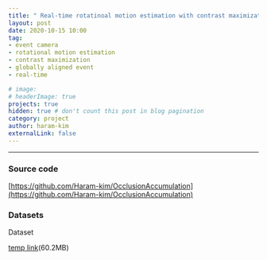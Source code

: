 ```yaml
---
title: " Real-time rotatinoal motion estimation with contrast maximization over globally aligned events "
layout: post
date: 2020-10-15 10:00
tag: 
- event camera
- rotational motion estimation
- contrast maximization
- globally aligned event
- real-time

# image: 
# headerImage: true
projects: true
hidden: true # don't count this post in blog pagination
category: project
author: haram-kim
externalLink: false
---
```



---

### Source code
[https://github.com/Haram-kim/OcclusionAccumulation](https://github.com/Haram-kim/OcclusionAccumulation)

### Datasets
Dataset 

 [temp link](http://icsl.snu.ac.kr/haramkim/dataset.zip)(60.2MB)

